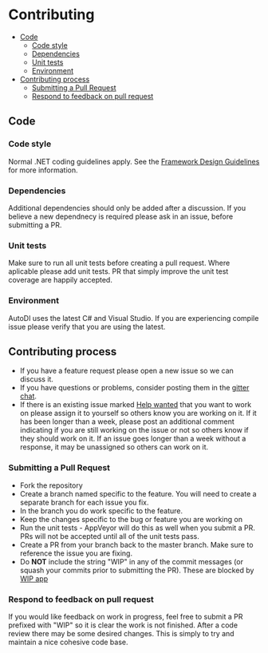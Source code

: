 Contributing
============

* [Code](#code)
  * [Code style](#code-style)
  * [Dependencies](#dependencies)
  * [Unit tests](#unit-tests)
  * [Environment](#environment)
* [Contributing process](#contributing-process)
  * [Submitting a Pull Request](#Submitting-a-Pull-Request)
  * [Respond to feedback on pull request](#respond-to-feedback-on-pull-request)

## Code
### Code style

Normal .NET coding guidelines apply.
See the [Framework Design Guidelines](https://msdn.microsoft.com/en-us/library/ms229042%28v=vs.110%29.aspx) for more information.

### Dependencies

Additional dependencies should only be added after a discussion. If you believe a new dependnecy is required please ask in an issue, before submitting a PR. 

### Unit tests

Make sure to run all unit tests before creating a pull request.
Where aplicable please add unit tests. PR that simply improve the unit test coverage are happily accepted.

### Environment

AutoDI uses the latest C# and Visual Studio. If you are experiencing compile issue please verify that you are using the latest.

## Contributing process

 * If you have a feature request please open a new issue so we can discuss it.
 * If you have questions or problems, consider posting them in the [gitter chat](https://gitter.im/AutoDIContainer/Lobby).
 * If there is an existing issue marked [Help wanted](/issues?q=is%3Aissue+is%3Aopen+label%3A"help+wanted") that you want to work on please assign it to yourself so others know you are working on it. If it has been longer than a week, please post an additional comment indicating if you are still working on the issue or not so others know if they should work on it. If an issue goes longer than a week without a response, it may be unassigned so others can work on it.
 
 
### Submitting a Pull Request

 * Fork the repository
 * Create a branch named specific to the feature. You will need to create a separate branch for each issue you fix.
 * In the branch you do work specific to the feature.
 * Keep the changes specific to the bug or feature you are working on
 * Run the unit tests - AppVeyor will do this as well when you submit a PR. PRs will not be accepted until all of the unit tests pass.
 * Create a PR from your branch back to the master branch. Make sure to reference the issue you are fixing.
 * Do **NOT** include the string "WIP" in any of the commit messages (or squash your commits prior to submitting the PR). These are blocked by [WIP app](https://github.com/apps/wip) 

### Respond to feedback on pull request

If you would like feedback on work in progress, feel free to submit a PR prefixed with "WIP" so it is clear the work is not finished.
After a code review there may be some desired changes. This is simply to try and maintain a nice cohesive code base. 
